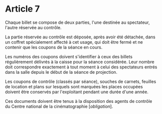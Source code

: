 # Article 7

Chaque billet se compose de deux parties, l'une destinée au spectateur, l'autre réservée au contrôle.

La partie réservée au contrôle est déposée, après avoir été détachée, dans un coffret spécialement affecté à cet usage, qui doit être fermé et ne contenir que les coupons de la séance en cours.

Les numéros des coupons doivent s'identifier à ceux des billets régulièrement délivrés à la caisse pour la séance considérée. Leur nombre doit correspondre exactement à tout moment à celui des spectateurs entrés dans la salle depuis le début de la séance de projection.

Les coupons de contrôle (classés par séance), souches de carnets, feuilles de location et plans sur lesquels sont marquées les places occupées doivent être conservés par l'exploitant pendant une durée d'une année.

Ces documents doivent être tenus à la disposition des agents de contrôle du Centre national de la cinématographie [*obligation*].

